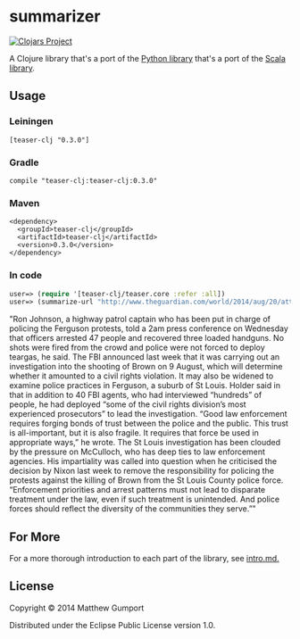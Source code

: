 # summarizer

[![Clojars Project](http://clojars.org/teaser-clj/latest-version.svg)](http://clojars.org/teaser-clj)

A Clojure library that's a port of the [Python library](https://github.com/xiaoxu193/PyTeaser) that's a port of the [Scala library](https://github.com/MojoJolo/textteaser).

## Usage

### Leiningen

```
[teaser-clj "0.3.0"]
```

### Gradle

```
compile "teaser-clj:teaser-clj:0.3.0"
```

### Maven

```
<dependency>
  <groupId>teaser-clj</groupId>
  <artifactId>teaser-clj</artifactId>
  <version>0.3.0</version>
</dependency>
```

### In code

```clojure
user=> (require '[teaser-clj/teaser.core :refer :all])
user=> (summarize-url "http://www.theguardian.com/world/2014/aug/20/attorney-general-holder-swift-investigation-michael-brown-ferguson")
```
"Ron Johnson, a highway patrol captain who has been put in charge of policing the Ferguson protests, told a 2am press conference on Wednesday that officers arrested 47 people and recovered three loaded handguns. No shots were fired from the crowd and police were not forced to deploy teargas, he said.  The FBI announced last week that it was carrying out an investigation into the shooting of Brown on 9 August, which will determine whether it amounted to a civil rights violation. It may also be widened to examine police practices in Ferguson, a suburb of St Louis. Holder said in that in addition to 40 FBI agents, who had interviewed “hundreds” of people, he had deployed “some of the civil rights division’s most experienced prosecutors” to lead the investigation.  “Good law enforcement requires forging bonds of trust between the police and the public. This trust is all-important, but it is also fragile. It requires that force be used in appropriate ways,” he wrote.  The St Louis investigation has been clouded by the pressure on McCulloch, who has deep ties to law enforcement agencies. His impartiality was called into question when he criticised the decision by Nixon last week to remove the responsibility for policing the protests against the killing of Brown from the St Louis County police force.  “Enforcement priorities and arrest patterns must not lead to disparate treatment under the law, even if such treatment is unintended. And police forces should reflect the diversity of the communities they serve.”"

## For More

For a more thorough introduction to each part of the library, see [intro.md.](doc/intro.md)

## License

Copyright © 2014 Matthew Gumport

Distributed under the Eclipse Public License version 1.0.
